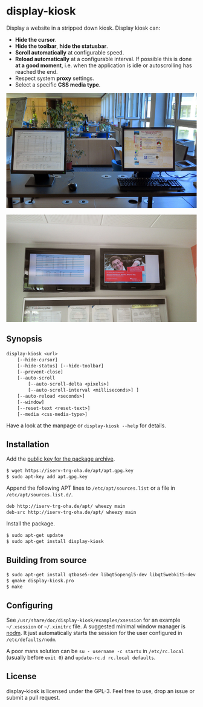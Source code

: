 display-kiosk
=============

Display a website in a stripped down kiosk. Display kiosk can:

 - **Hide the cursor**.
 - **Hide the toolbar**, **hide the statusbar**.
 - **Scroll automatically** at configurable speed.
 - **Reload automatically** at a configurable interval. If possible this is
   done **at a good moment**, i.e. when the application is idle or autoscrolling
   has reached the end.
 - Respect system **proxy** settings.
 - Select a specific **CSS media type**.

![Web kiosks](/photo-kiosks.jpg "Web kiosks")

![Public displays](/photo-displays.jpg "Public displays")

Synopsis
--------

    display-kiosk <url>
        [--hide-cursor]
        [--hide-status] [--hide-toolbar]
        [--prevent-close]
        [--auto-scroll
            [--auto-scroll-delta <pixels>]
            [--auto-scroll-interval <milliseconds>] ]
        [--auto-reload <seconds>]
        [--window]
        [--reset-text <reset-text>]
        [--media <css-media-type>]

Have a look at the manpage or `display-kiosk --help` for details.

Installation
------------

Add the
[public key for the package archive](https://iserv-trg-oha.de/apt/apt.gpg.key).

    $ wget https://iserv-trg-oha.de/apt/apt.gpg.key
    $ sudo apt-key add apt.gpg.key

Append the following APT lines to `/etc/apt/sources.list` or a file in
`/etc/apt/sources.list.d/`.

    deb http://iserv-trg-oha.de/apt/ wheezy main
    deb-src http://iserv-trg-oha.de/apt/ wheezy main

Install the package.

    $ sudo apt-get update
    $ sudo apt-get install display-kiosk

Building from source
--------------------

    $ sudo apt-get install qtbase5-dev libqt5opengl5-dev libqt5webkit5-dev
    $ qmake display-kiosk.pro
    $ make

Configuring
-----------

See `/usr/share/doc/display-kiosk/examples/xsession` for an example
`~/.xsession` or `~/.xinitrc` file. A suggested minimal window manager is
[nodm](http://www.enricozini.org/sw/nodm/). It just automatically starts the
session for the user configured in `/etc/defaults/nodm`.

A poor mans solution can be `su - username -c startx` in `/etc/rc.local`
(usually before `exit 0`) and `update-rc.d rc.local defaults`.

License
-------

display-kiosk is licensed under the GPL-3. Feel free to use, drop an issue or
submit a pull request.

